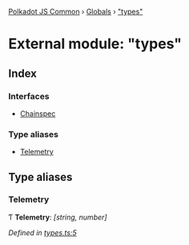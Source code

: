 [Polkadot JS Common](../README.md) › [Globals](../globals.md) › ["types"](_types_.md)

# External module: "types"

## Index

### Interfaces

* [Chainspec](../interfaces/_types_.chainspec.md)

### Type aliases

* [Telemetry](_types_.md#telemetry)

## Type aliases

###  Telemetry

Ƭ **Telemetry**: *[string, number]*

*Defined in [types.ts:5](https://github.com/polkadot-js/common/blob/c776f0d8/packages/chainspec/src/types.ts#L5)*
